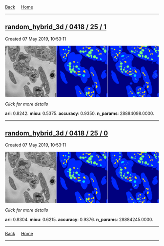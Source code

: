 
[Back](..)&nbsp;&nbsp;&nbsp;&nbsp;&nbsp;[Home](https://leapmanlab.github.io/snapshots)

---

<div class="summary"><a href="1"><h2>random_hybrid_3d / 0418 / 25 / 1</h2></a><p>Created 07 May 2019, 10:53:11
</p><a href="1"><img src="1/media/summary.png" align="center"></a><p>
<i>Click for more details</i>
</p></div>

**ari**: 0.8242. **miou**: 0.5375. **accuracy**: 0.9350. **n_params**: 28884098.0000. 

---

<div class="summary"><a href="0"><h2>random_hybrid_3d / 0418 / 25 / 0</h2></a><p>Created 07 May 2019, 10:53:11
</p><a href="0"><img src="0/media/summary.png" align="center"></a><p>
<i>Click for more details</i>
</p></div>

**ari**: 0.8304. **miou**: 0.6215. **accuracy**: 0.9376. **n_params**: 28884245.0000. 

---

[Back](..)&nbsp;&nbsp;&nbsp;&nbsp;&nbsp;[Home](https://leapmanlab.github.io/snapshots)

---